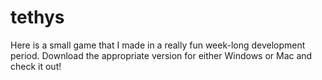# tethys
Here is a small game that I made in a really fun week-long development period. Download the appropriate version for either Windows or Mac and check it out!
